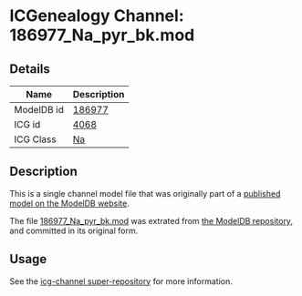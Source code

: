 # ICGenealogy Channel: 186977\_Na\_pyr\_bk.mod

## Details

Name | Description
---- | -----------
ModelDB id | [186977](http://senselab.med.yale.edu/ModelDB/ShowModel.cshtml?model=186977)
ICG id | [4068](http://icg.neurotheory.ox.ac.uk/channels/2/4068)
ICG Class | [Na](http://icg.neurotheory.ox.ac.uk/channels/2)

## Description

This is a single channel model file that was originally part of a [published model on the ModelDB website](http://senselab.med.yale.edu/mModelDB/ShowModel.cshtml?model=186977).

The file [186977\_Na\_pyr\_bk.mod](186977_Na_pyr_bk.mod) was extrated from [the ModelDB repository](http://senselab.med.yale.edu/ModelDB/ShowModel.cshtml?model=186977), and committed in its original form.

## Usage

See the [icg-channel super-repository](https://github.com/icgenealogy/icg-channels) for more information.